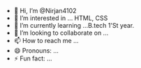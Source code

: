 - 👋 Hi, I’m @Nirjan4102
- 👀 I’m interested in ... HTML, CSS
- 🌱 I’m currently learning ...B.tech 1'St year.
- 💞️ I’m looking to collaborate on ...
- 📫 How to reach me ...
- 😄 Pronouns: ...
- ⚡ Fun fact: ...

<!---
Nirjan4102/Nirjan4102 is a ✨ special ✨ repository because its `README.md` (this file) appears on your GitHub profile.
You can click the Preview link to take a look at your changes.
--->
